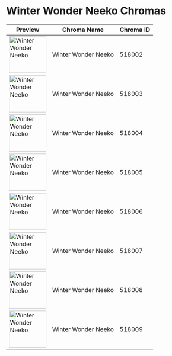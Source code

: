 # Winter Wonder Neeko Chromas

| Preview | Chroma Name | Chroma ID |
|---|---|---|
| <img src='https://raw.communitydragon.org/latest/plugins/rcp-be-lol-game-data/global/default/v1/champion-chroma-images/518/518002.png' alt='Winter Wonder Neeko' width='100'> | Winter Wonder Neeko | 518002 |
| <img src='https://raw.communitydragon.org/latest/plugins/rcp-be-lol-game-data/global/default/v1/champion-chroma-images/518/518003.png' alt='Winter Wonder Neeko' width='100'> | Winter Wonder Neeko | 518003 |
| <img src='https://raw.communitydragon.org/latest/plugins/rcp-be-lol-game-data/global/default/v1/champion-chroma-images/518/518004.png' alt='Winter Wonder Neeko' width='100'> | Winter Wonder Neeko | 518004 |
| <img src='https://raw.communitydragon.org/latest/plugins/rcp-be-lol-game-data/global/default/v1/champion-chroma-images/518/518005.png' alt='Winter Wonder Neeko' width='100'> | Winter Wonder Neeko | 518005 |
| <img src='https://raw.communitydragon.org/latest/plugins/rcp-be-lol-game-data/global/default/v1/champion-chroma-images/518/518006.png' alt='Winter Wonder Neeko' width='100'> | Winter Wonder Neeko | 518006 |
| <img src='https://raw.communitydragon.org/latest/plugins/rcp-be-lol-game-data/global/default/v1/champion-chroma-images/518/518007.png' alt='Winter Wonder Neeko' width='100'> | Winter Wonder Neeko | 518007 |
| <img src='https://raw.communitydragon.org/latest/plugins/rcp-be-lol-game-data/global/default/v1/champion-chroma-images/518/518008.png' alt='Winter Wonder Neeko' width='100'> | Winter Wonder Neeko | 518008 |
| <img src='https://raw.communitydragon.org/latest/plugins/rcp-be-lol-game-data/global/default/v1/champion-chroma-images/518/518009.png' alt='Winter Wonder Neeko' width='100'> | Winter Wonder Neeko | 518009 |
